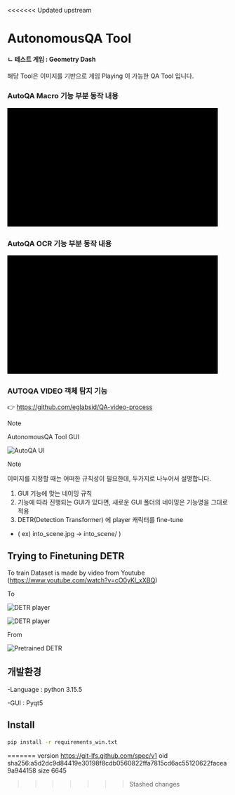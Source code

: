 <<<<<<< Updated upstream
# AutonomousQA Tool
#### ㄴ 테스트 게임 : Geometry Dash
해당 Tool은 이미지를 기반으로 게임 Playing 이 가능한 QA Tool 입니다.

### AutoQA Macro 기능 부분 동작 내용
![AutoQA Tool Macro](./images/AutoQA_Macro.gif)

### AutoQA OCR 기능 부분 동작 내용
![AutoQA Tool OCR](./images/AutoQA_OCR.gif)

### AUTOQA VIDEO 객체 탐지 기능

👉 https://github.com/eglabsid/QA-video-process 


> [!Note]
> AutonomousQA Tool GUI
> 
![AutoQA UI](./images/tool_ui.JPG)

> [!Note] 
> 이미지를 지정할 때는 어떠한 규칙성이 필요한데, 두가지로 나누어서 설명합니다.
> 1. GUI 기능에 맞는 네이밍 규칙
> 2. 기능에 따라 진행되는 GUI가 있다면, 새로운 GUI 폴더의 네이밍은 기능명을 그대로 적용
> 3. DETR(Detection Transformer) 에 player 캐릭터를 fine-tune
> - ( ex) into_scene.jpg -> into_scene/ ) 

## Trying to Finetuning DETR

To train Dataset is made by video from Youtube (https://www.youtube.com/watch?v=cO0yKl_xXBQ) 

To

![DETR player](./images/output_detr_1.png)

![DETR player](./images/output_detr_2.png)

From

![Pretrained DETR](./images/output_image.jpg)

## 개발환경

-Language : python 3.15.5

-GUI : Pyqt5


## Install

~~~sh
pip install -r requirements_win.txt
~~~





=======
version https://git-lfs.github.com/spec/v1
oid sha256:a5d2dc9d84419e30198f8cdb0560822ffa7815cd6ac55120622facea9a944158
size 6645
>>>>>>> Stashed changes
